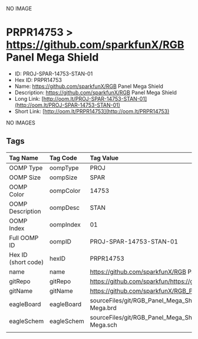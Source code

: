 


  
NO IMAGE  
# PRPR14753 > https://github.com/sparkfunX/RGB Panel Mega Shield

- ID: PROJ-SPAR-14753-STAN-01
- Hex ID: PRPR14753
- Name: https://github.com/sparkfunX/RGB Panel Mega Shield
- Description: https://github.com/sparkfunX/RGB Panel Mega Shield
- Long Link: [http://oom.lt/PROJ-SPAR-14753-STAN-01](http://oom.lt/PROJ-SPAR-14753-STAN-01)
- Short Link: [http://oom.lt/PRPR14753](http://oom.lt/PRPR14753)
  
NO IMAGES  
## Tags
  

|Tag Name|Tag Code|Tag Value|
| :--- | :--- | :--- |
|OOMP Type|oompType|PROJ|
|OOMP Size|oompSize|SPAR|
|OOMP Color|oompColor|14753|
|OOMP Description|oompDesc|STAN|
|OOMP Index|oompIndex|01|
|Full OOMP ID|oompID|PROJ-SPAR-14753-STAN-01|
|Hex ID (short code)|hexID|PRPR14753|
|name|name|https://github.com/sparkfunX/RGB Panel Mega Shield|
|gitRepo|gitRepo|https://github.com/sparkfun/https://github.com/sparkfunX/RGB_Panel_Mega_Shield|
|gitName|gitName|https://github.com/sparkfunX/RGB_Panel_Mega_Shield|
|eagleBoard|eagleBoard|sourceFiles/git/RGB_Panel_Mega_Shield/Hardware/RGB 32x64 Shield for Arduino Mega.brd|
|eagleSchem|eagleSchem|sourceFiles/git/RGB_Panel_Mega_Shield/Hardware/RGB 32x64 Shield for Arduino Mega.sch|
||||
